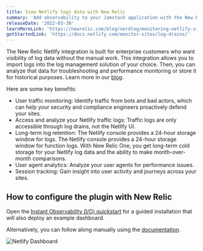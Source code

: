```yaml
---
title: View Netlify logs data with New Relic
summary: 'Add observability to your Jamstack application with the New Relic Netlify plugin and quickstart'
releaseDate: '2022-03-30'
learnMoreLink: 'https://newrelic.com/blog/nerdlog/monitoring-netlify-sites'
getStartedLink: 'https://docs.netlify.com/monitor-sites/log-drains/'
---
```


The New Relic Netlify integration is built for enterprise customers who want visibility of log data without the manual work. This integration allows you to import logs into the log management solution of your choice. Then, you can analyze that data for troubleshooting and performance monitoring or store it for historical purposes. Learn more in our [blog](https://newrelic.com/blog/nerdlog/monitoring-netlify-sites).

Here are some key benefits:

- User traffic monitoring: Identify traffic from bots and bad actors, which can help your security and compliance engineers proactively defend your sites.
- Access and analyze your Netlify traffic logs: Traffic logs are only accessible through log drains, not the Netlify UI.
- Long-term log retention: The Netlify console provides a 24-hour storage window for logs. The Netlify console provides a 24-hour storage window for function logs. With New Relic One, you get long-term cold storage for your Netlify log data and the ability to make month-over-month comparisons.
- User agent analytics: Analyze your user agents for performance issues.
- Session tracking: Gain insight into user activity and journeys across your sites.

## How to configure the plugin with New Relic

Open the [Instant Observability (I/O) quickstart](https://newrelic.com/instant-observability/netlify-logs/63f08781-18ad-4a89-ae63-49718deee041) for a guided installation that will also deploy an example dashboard.

Alternatively, you can follow along manually using the [documentation](https://docs.netlify.com/monitor-sites/log-drains/).

![Netlify Dashboard](/images/netlify-logs_dashboard_2022-03-30.webp 'Netlify Dashboard')
